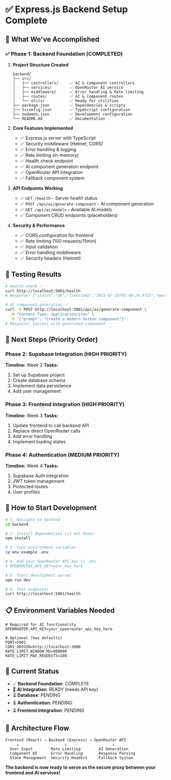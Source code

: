# ✅ Express.js Backend Setup Complete

## 🎉 What We've Accomplished

### ✅ **Phase 1: Backend Foundation (COMPLETED)**

1. **Project Structure Created**
   ```
   backend/
   ├── src/
   │   ├── controllers/     ✅ AI & Component controllers
   │   ├── services/        ✅ OpenRouter AI service
   │   ├── middleware/      ✅ Error handling & Rate limiting
   │   ├── routes/          ✅ AI & Component routes
   │   └── utils/           ✅ Ready for utilities
   ├── package.json         ✅ Dependencies & scripts
   ├── tsconfig.json        ✅ TypeScript configuration
   ├── nodemon.json         ✅ Development configuration
   └── README.md            ✅ Documentation
   ```

2. **Core Features Implemented**
   - ✅ Express.js server with TypeScript
   - ✅ Security middleware (Helmet, CORS)
   - ✅ Error handling & logging
   - ✅ Rate limiting (in-memory)
   - ✅ Health check endpoint
   - ✅ AI component generation endpoint
   - ✅ OpenRouter API integration
   - ✅ Fallback component system

3. **API Endpoints Working**
   - ✅ `GET /health` - Server health status
   - ✅ `POST /api/ai/generate-component` - AI component generation
   - ✅ `GET /api/ai/models` - Available AI models
   - ✅ Component CRUD endpoints (placeholders)

4. **Security & Performance**
   - ✅ CORS configuration for frontend
   - ✅ Rate limiting (100 requests/15min)
   - ✅ Input validation
   - ✅ Error handling middleware
   - ✅ Security headers (Helmet)

## 🧪 **Testing Results**

```bash
# Health check ✅
curl http://localhost:5001/health
# Response: {"status":"OK","timestamp":"2025-07-10T05:40:24.972Z","message":"Figaroo Backend Server is running!"}

# AI component generation ✅
curl -X POST http://localhost:5001/api/ai/generate-component \
  -H "Content-Type: application/json" \
  -d '{"prompt": "Create a modern button component"}'
# Response: Success with generated component
```

## 🔄 **Next Steps (Priority Order)**

### **Phase 2: Supabase Integration (HIGH PRIORITY)**
**Timeline:** Week 2
**Tasks:**
1. Set up Supabase project
2. Create database schema
3. Implement data persistence
4. Add user management

### **Phase 3: Frontend Integration (HIGH PRIORITY)**
**Timeline:** Week 3
**Tasks:**
1. Update frontend to call backend API
2. Replace direct OpenRouter calls
3. Add error handling
4. Implement loading states

### **Phase 4: Authentication (MEDIUM PRIORITY)**
**Timeline:** Week 4
**Tasks:**
1. Supabase Auth integration
2. JWT token management
3. Protected routes
4. User profiles

## 🚀 **How to Start Development**

```bash
# 1. Navigate to backend
cd backend

# 2. Install dependencies (if not done)
npm install

# 3. Copy environment variables
cp env.example .env

# 4. Add your OpenRouter API key to .env
# OPENROUTER_API_KEY=your_key_here

# 5. Start development server
npm run dev

# 6. Test endpoints
curl http://localhost:5001/health
```

## 📋 **Environment Variables Needed**

```env
# Required for AI functionality
OPENROUTER_API_KEY=your_openrouter_api_key_here

# Optional (has defaults)
PORT=5001
CORS_ORIGIN=http://localhost:3000
RATE_LIMIT_WINDOW_MS=900000
RATE_LIMIT_MAX_REQUESTS=100
```

## 🎯 **Current Status**

- ✅ **Backend Foundation**: COMPLETE
- 🔄 **AI Integration**: READY (needs API key)
- ⏳ **Database**: PENDING
- ⏳ **Authentication**: PENDING
- ⏳ **Frontend Integration**: PENDING

## 🔧 **Architecture Flow**

```
Frontend (React) → Backend (Express) → OpenRouter API
     ↓                    ↓                    ↓
  User Input        Rate Limiting        AI Generation
  Component UI      Error Handling       Response Parsing
  State Management  Security Headers     Fallback System
```

**The backend is now ready to serve as the secure proxy between your frontend and AI services!** 